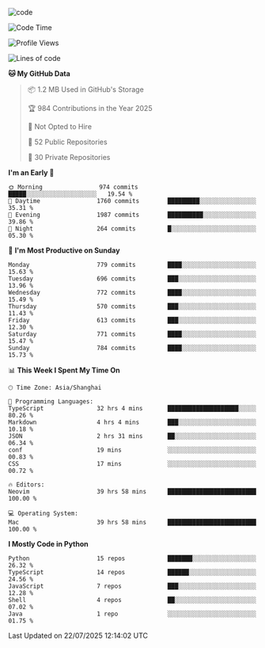 
<!--
**liuyaanng/liuyaanng** is a ✨ _special_ ✨ repository because its `README.md` (this file) appears on your GitHub profile.

Here are some ideas to get you started:

- 🔭 I’m currently working on ...
- 🌱 I’m currently learning ...
- 👯 I’m looking to collaborate on ...
- 🤔 I’m looking for help with ...
- 💬 Ask me about ...
- 📫 How to reach me: ...
- 😄 Pronouns: ...
- ⚡ Fun fact: ...
-->


![code](https://cdn.jsdelivr.net/gh/liuyaanng/liuyaanng@1.0/code.gif) 

<!--START_SECTION:waka-->
![Code Time](http://img.shields.io/badge/Code%20Time-1%2C706%20hrs%2048%20mins-blue)

![Profile Views](http://img.shields.io/badge/Profile%20Views-0-blue)

![Lines of code](https://img.shields.io/badge/From%20Hello%20World%20I%27ve%20Written-26.1%20million%20lines%20of%20code-blue)

**🐱 My GitHub Data** 

> 📦 1.2 MB Used in GitHub's Storage 
 > 
> 🏆 984 Contributions in the Year 2025
 > 
> 🚫 Not Opted to Hire
 > 
> 📜 52 Public Repositories 
 > 
> 🔑 30 Private Repositories 
 > 
**I'm an Early 🐤** 

```text
🌞 Morning                974 commits         █████░░░░░░░░░░░░░░░░░░░░   19.54 % 
🌆 Daytime                1760 commits        █████████░░░░░░░░░░░░░░░░   35.31 % 
🌃 Evening                1987 commits        ██████████░░░░░░░░░░░░░░░   39.86 % 
🌙 Night                  264 commits         █░░░░░░░░░░░░░░░░░░░░░░░░   05.30 % 
```
📅 **I'm Most Productive on Sunday** 

```text
Monday                   779 commits         ████░░░░░░░░░░░░░░░░░░░░░   15.63 % 
Tuesday                  696 commits         ███░░░░░░░░░░░░░░░░░░░░░░   13.96 % 
Wednesday                772 commits         ████░░░░░░░░░░░░░░░░░░░░░   15.49 % 
Thursday                 570 commits         ███░░░░░░░░░░░░░░░░░░░░░░   11.43 % 
Friday                   613 commits         ███░░░░░░░░░░░░░░░░░░░░░░   12.30 % 
Saturday                 771 commits         ████░░░░░░░░░░░░░░░░░░░░░   15.47 % 
Sunday                   784 commits         ████░░░░░░░░░░░░░░░░░░░░░   15.73 % 
```


📊 **This Week I Spent My Time On** 

```text
🕑︎ Time Zone: Asia/Shanghai

💬 Programming Languages: 
TypeScript               32 hrs 4 mins       ████████████████████░░░░░   80.26 % 
Markdown                 4 hrs 4 mins        ███░░░░░░░░░░░░░░░░░░░░░░   10.18 % 
JSON                     2 hrs 31 mins       ██░░░░░░░░░░░░░░░░░░░░░░░   06.34 % 
conf                     19 mins             ░░░░░░░░░░░░░░░░░░░░░░░░░   00.83 % 
CSS                      17 mins             ░░░░░░░░░░░░░░░░░░░░░░░░░   00.72 % 

🔥 Editors: 
Neovim                   39 hrs 58 mins      █████████████████████████   100.00 % 

💻 Operating System: 
Mac                      39 hrs 58 mins      █████████████████████████   100.00 % 
```

**I Mostly Code in Python** 

```text
Python                   15 repos            ███████░░░░░░░░░░░░░░░░░░   26.32 % 
TypeScript               14 repos            ██████░░░░░░░░░░░░░░░░░░░   24.56 % 
JavaScript               7 repos             ███░░░░░░░░░░░░░░░░░░░░░░   12.28 % 
Shell                    4 repos             ██░░░░░░░░░░░░░░░░░░░░░░░   07.02 % 
Java                     1 repo              ░░░░░░░░░░░░░░░░░░░░░░░░░   01.75 % 
```




 Last Updated on 22/07/2025 12:14:02 UTC
<!--END_SECTION:waka-->
